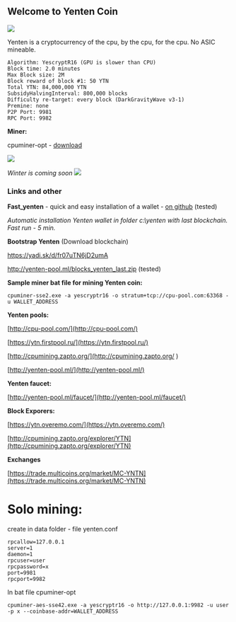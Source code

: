 ## Welcome to Yenten Coin

![]({{site.baseurl}}/aw_yenten.png)

Yenten is a cryptocurrency of the cpu, by the cpu, for the cpu.
No ASIC mineable.

```
Algorithm: YescryptR16 (GPU is slower than CPU)
Block time: 2.0 minutes 
Max Block size: 2M 
Block reward of block #1: 50 YTN 
Total YTN: 84,000,000 YTN 
SubsidyHalvingInterval: 800,000 blocks 
Difficulty re-target: every block (DarkGravityWave v3-1) 
Premine: none 
P2P Port: 9981 
RPC Port: 9982
```

**Miner:**

cpuminer-opt - [download](https://github.com/JayDDee/cpuminer-opt/releases)

![]({{site.baseurl}}/yenten_countach.png)

_Winter is coming soon_
![]({{site.baseurl}}/yentten.png)

### Links and other

**Fast_yenten** - quick and easy installation of a wallet - [on github](https://github.com/bubasik/fast_yenten/releases) (tested)

_Automatic installation Yenten wallet in folder c:\yenten with last blockchain. Fast run - 5 min._

**Bootstrap Yenten** (Download blockchain)

https://yadi.sk/d/fr07uTN6jD2umA

http://yenten-pool.ml/blocks_yenten_last.zip (tested)

**Sample miner bat file for mining Yenten coin:**

```cpuminer-sse2.exe -a yescryptr16 -o stratum+tcp://cpu-pool.com:63368 -u WALLET_ADDRESS```

**Yenten pools:**

[http://cpu-pool.com/](http://cpu-pool.com/)

[https://ytn.firstpool.ru/](https://ytn.firstpool.ru/)

[http://cpumining.zapto.org/](http://cpumining.zapto.org/	)

[http://yenten-pool.ml/](http://yenten-pool.ml/)

**Yenten faucet:**

[http://yenten-pool.ml/faucet/](http://yenten-pool.ml/faucet/)

**Block Exporers:**

[https://ytn.overemo.com/](https://ytn.overemo.com/)

[http://cpumining.zapto.org/explorer/YTN](http://cpumining.zapto.org/explorer/YTN)

**Exchanges**

[https://trade.multicoins.org/market/MC-YNTN](https://trade.multicoins.org/market/MC-YNTN)

# Solo mining:
create in data folder - file yenten.conf
```
rpcallow=127.0.0.1
server=1
daemon=1
rpcuser=user
rpcpassword=x
port=9981
rpcport=9982
```

In bat file cpuminer-opt
```
cpuminer-aes-sse42.exe -a yescryptr16 -o http://127.0.0.1:9982 -u user -p x --coinbase-addr=WALLET_ADDRESS
```

